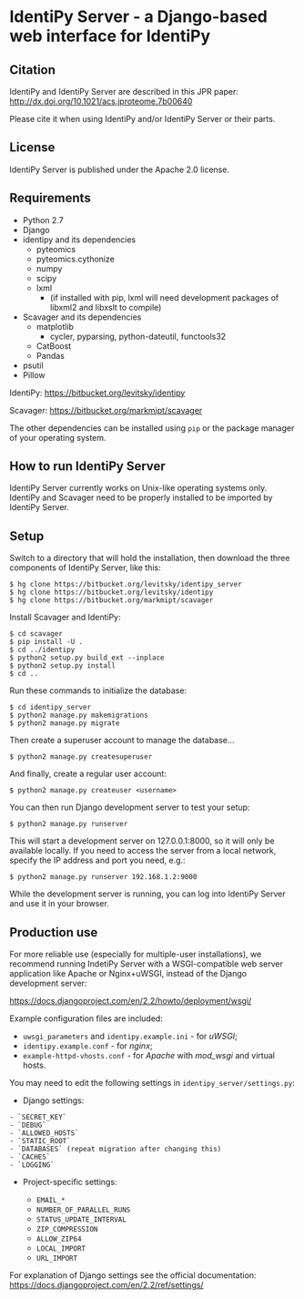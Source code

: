 IdentiPy Server - a Django-based web interface for IdentiPy
============================================================

Citation
--------

IdentiPy and IdentiPy Server are described in this JPR paper: http://dx.doi.org/10.1021/acs.jproteome.7b00640

Please cite it when using IdentiPy and/or IdentiPy Server or their parts.

License
-------

IdentiPy Server is published under the Apache 2.0 license.


Requirements
------------

 - Python 2.7
 - Django
 - identipy and its dependencies
    * pyteomics
    * pyteomics.cythonize
    * numpy
    * scipy
    * lxml
      + (if installed with pip, lxml will need development packages of libxml2 and libxslt to compile)
 - Scavager and its dependencies
    * matplotlib
       + cycler, pyparsing, python-dateutil, functools32
    * CatBoost
    * Pandas
 - psutil
 - Pillow

IdentiPy: https://bitbucket.org/levitsky/identipy

Scavager: https://bitbucket.org/markmipt/scavager

The other dependencies can be installed using `pip` or the package manager of your operating system.

How to run IdentiPy Server
--------------------------

IdentiPy Server currently works on Unix-like operating systems only.
IdentiPy and Scavager need to be properly installed to be imported by IdentiPy Server.

Setup
-----

Switch to a directory that will hold the installation, then download the three components of IdentiPy Server, like this:

```
$ hg clone https://bitbucket.org/levitsky/identipy_server
$ hg clone https://bitbucket.org/levitsky/identipy
$ hg clone https://bitbucket.org/markmipt/scavager
```
Install Scavager and IdentiPy:

```
$ cd scavager
$ pip install -U .
$ cd ../identipy
$ python2 setup.py build_ext --inplace
$ python2 setup.py install
$ cd ..
```

Run these commands to initialize the database:

```
$ cd identipy_server
$ python2 manage.py makemigrations
$ python2 manage.py migrate
```

Then create a superuser account to manage the database...

```
$ python2 manage.py createsuperuser

```
And finally, create a regular user account:

```
$ python2 manage.py createuser <username>
```

You can then run Django development server to test your setup:

```
$ python2 manage.py runserver
```

This will start a development server on 127.0.0.1:8000, so it will only be available locally.
If you need to access the server from a local network, specify the IP address and port you need, e.g.:

```
$ python2 manage.py runserver 192.168.1.2:9000
```

While the development server is running, you can log into IdentiPy Server and use it in your browser.

Production use
--------------

For more reliable use (especially for multiple-user installations), we recommend running IndetiPy Server with a WSGI-compatible
web server application like Apache or Nginx+uWSGI, instead of the Django development server:

https://docs.djangoproject.com/en/2.2/howto/deployment/wsgi/

Example configuration files are included:

 - `uwsgi_parameters` and `identipy.example.ini` - for _uWSGI_;
 - `identipy.example.conf` - for _nginx_;
 - `example-httpd-vhosts.conf` - for _Apache_ with _mod_wsgi_ and virtual hosts.

 You may need to edit the following settings in `identipy_server/settings.py`:

   - Django settings:

    - `SECRET_KEY`
    - `DEBUG`
    - `ALLOWED_HOSTS`
    - `STATIC_ROOT`
    - `DATABASES` (repeat migration after changing this)
    - `CACHES`
    - `LOGGING`

  - Project-specific settings:

    - `EMAIL_*`
    - `NUMBER_OF_PARALLEL_RUNS`
    - `STATUS_UPDATE_INTERVAL`
    - `ZIP_COMPRESSION`
    - `ALLOW_ZIP64`
    - `LOCAL_IMPORT`
    - `URL_IMPORT`


For explanation of Django settings see the official documentation: https://docs.djangoproject.com/en/2.2/ref/settings/
